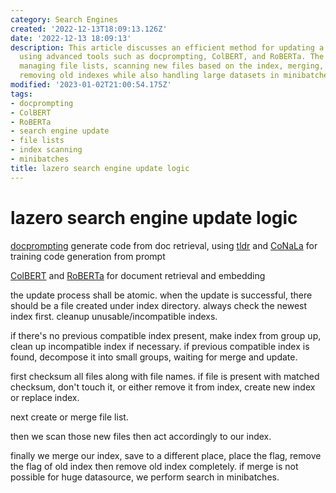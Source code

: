 ```yaml
---
category: Search Engines
created: '2022-12-13T18:09:13.126Z'
date: '2022-12-13 18:09:13'
description: This article discusses an efficient method for updating a search engine
  using advanced tools such as docprompting, ColBERT, and RoBERTa. The process involves
  managing file lists, scanning new files based on the index, merging, saving, and
  removing old indexes while also handling large datasets in minibatches when necessary.
modified: '2023-01-02T21:00:54.175Z'
tags:
- docprompting
- ColBERT
- RoBERTa
- search engine update
- file lists
- index scanning
- minibatches
title: lazero search engine update logic
---
```


# lazero search engine update logic

[docprompting](https://github.com/shuyanzhou/docprompting) generate code from doc retrieval, using [tldr](https://github.com/tldr-pages/tldr) and [CoNaLa](https://conala-corpus.github.io/) for training code generation from prompt

[ColBERT](https://medium.com/@varun030403/colbert-a-complete-guide-1552468335ae) and [RoBERTa](https://medium.com/dataseries/roberta-robustly-optimized-bert-pretraining-approach-d033464bd946) for document retrieval and embedding

the update process shall be atomic. when the update is successful, there should be a file created under index directory. always check the newest index first. cleanup unusable/incompatible indexs.

if there's no previous compatible index present, make index from group up, clean up incompatible index if necessary. if previous compatible index is found, decompose it into small groups, waiting for merge and update.

first checksum all files along with file names. if file is present with matched checksum, don't touch it, or either remove it from index, create new index or replace index.

next create or merge file list.

then we scan those new files then act accordingly to our index.

finally we merge our index, save to a different place, place the flag, remove the flag of old index then remove old index completely. if merge is not possible for huge datasource, we perform search in minibatches.

